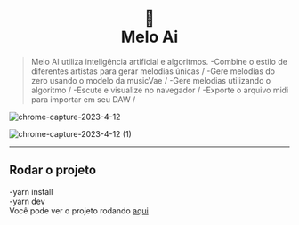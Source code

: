 <h1 align="center">
📄<br>Melo Ai
</h1>

> Melo AI utiliza inteligência artificial e algoritmos.
-Combine o estilo de diferentes artistas para gerar melodias únicas /
-Gere melodias do zero usando o modelo da musicVae /
-Gere melodias utilizando o algoritmo /
-Escute e visualize no navegador /
-Exporte o arquivo midi para importar em seu DAW /

![chrome-capture-2023-4-12](https://github.com/VanLMC/Melo-Ai/assets/39391737/5a851f19-5de9-4697-9ba8-4d78f180f040)

![chrome-capture-2023-4-12 (1)](https://github.com/VanLMC/Melo-Ai/assets/39391737/a86229c1-3527-4703-aad5-5520584402ab)

---

## Rodar o projeto
  -yarn install \
  -yarn dev \
Você pode ver o projeto rodando [aqui](google.com) 



